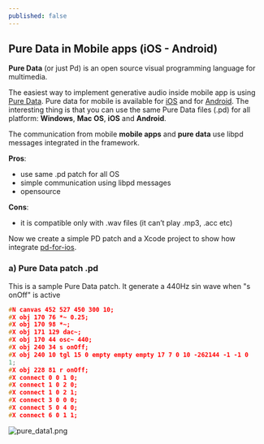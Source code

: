 ```yaml
---
published: false
---
```

## Pure Data in Mobile apps (iOS - Android)

**Pure Data** (or just Pd) is an open source visual programming language for multimedia.

The easiest way to implement generative audio inside mobile app is using [Pure Data](https://puredata.info/). Pure data for mobile is available for [iOS](https://github.com/libpd/pd-for-ios) and for [Android](https://github.com/libpd/pd-for-android). The interesting thing is that you can use the same Pure Data files (.pd) for all platform: **Windows**, **Mac OS**, **iOS** and **Android**.


The communication from mobile **mobile apps** and **pure data**  use libpd messages integrated in the framework.

**Pros**:
- use same .pd patch for all OS
- simple communication using libpd messages
- opensource

**Cons**:
- it is compatible only with .wav files (it can’t play .mp3, .acc etc)


Now we create a simple PD patch and a Xcode project to show how integrate [pd-for-ios](https://github.com/libpd/pd-for-ios).

### a) Pure Data patch .pd
This is a sample Pure Data patch. It generate a 440Hz sin wave when "s onOff" is active

```c
#N canvas 452 527 450 300 10;
#X obj 170 76 *~ 0.25;
#X obj 170 98 *~;
#X obj 171 129 dac~;
#X obj 170 44 osc~ 440;
#X obj 240 34 s onOff;
#X obj 240 10 tgl 15 0 empty empty empty 17 7 0 10 -262144 -1 -1 0
1;
#X obj 228 81 r onOff;
#X connect 0 0 1 0;
#X connect 1 0 2 0;
#X connect 1 0 2 1;
#X connect 3 0 0 0;
#X connect 5 0 4 0;
#X connect 6 0 1 1;
```

![pure_data1.png]({{site.baseurl}}/images_posts/pure_data1.png)


